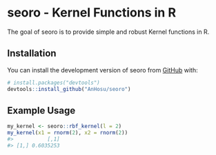 
# seoro - Kernel Functions in R

<!-- badges: start -->
<!-- badges: end -->

The goal of seoro is to provide simple and robust Kernel functions in R.

## Installation

You can install the development version of seoro from
[GitHub](https://github.com/) with:

``` r
# install.packages("devtools")
devtools::install_github("AnHosu/seoro")
```

## Example Usage

``` r
my_kernel <- seoro::rbf_kernel(l = 2)
my_kernel(x1 = rnorm(2), x2 = rnorm(2))
#>           [,1]
#> [1,] 0.6035253
```
